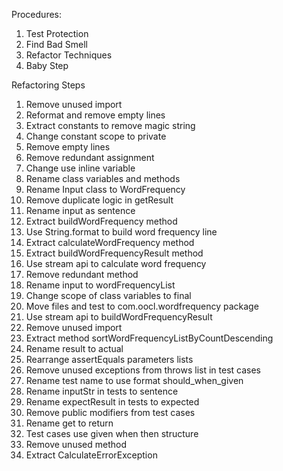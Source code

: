 Procedures:
1. Test Protection
2. Find Bad Smell
3. Refactor Techniques
4. Baby Step

Refactoring Steps
1. Remove unused import
2. Reformat and remove empty lines
3. Extract constants to remove magic string
4. Change constant scope to private
5. Remove empty lines
6. Remove redundant assignment
7. Change use inline variable
8. Rename class variables and methods
9. Rename Input class to WordFrequency
10. Remove duplicate logic in getResult
11. Rename input as sentence
12. Extract buildWordFrequency method
13. Use String.format to build word frequency line 
14. Extract calculateWordFrequency method
15. Extract buildWordFrequencyResult method
16. Use stream api to calculate word frequency
17. Remove redundant method
18. Rename input to wordFrequencyList
19. Change scope of class variables to final
20. Move files and test to com.oocl.wordfrequency package
21. Use stream api to buildWordFrequencyResult
22. Remove unused import
23. Extract method sortWordFrequencyListByCountDescending
24. Rename result to actual
25. Rearrange assertEquals parameters lists
26. Remove unused exceptions from throws list in test cases
27. Rename test name to use format should_when_given
28. Rename inputStr in tests to sentence
29. Rename expectResult in tests to expected
30. Remove public modifiers from test cases
31. Rename get to return
32. Test cases use given when then structure
33. Remove unused method
34. Extract CalculateErrorException